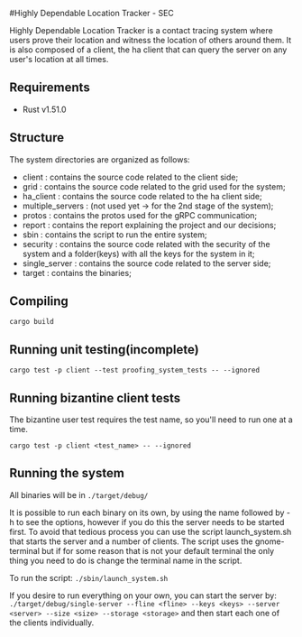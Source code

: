 #Highly Dependable Location Tracker - SEC

Highly Dependable Location Tracker is a contact tracing system where users prove their location and witness the location of others around them. It is also composed of a client, the ha client that can query the server on any user's location at all times.

## Requirements
- Rust v1.51.0

## Structure

The system directories are organized as follows:
* client : contains the source code related to the client side;
* grid : contains the source code related to the grid used for the system;
* ha\_client : contains the source code related to the ha client side;
* multiple\_servers : (not used yet -> for the 2nd stage of the system);
* protos : contains the protos used for the gRPC communication;
* report : contains the report explaining the project and our decisions;
* sbin : contains the script to run the entire system;
* security : contains the source code related with the security of the system and a folder(keys) with all the keys for the system in it;
* single\_server : contains the source code related to the server side;
* target : contains the binaries;

## Compiling

`cargo build`

## Running unit testing(incomplete)
`cargo test -p client --test proofing_system_tests -- --ignored`

## Running bizantine client tests
The bizantine user test requires the test name, so you'll need to run one at a time. 

`cargo test -p client <test_name> -- --ignored`


## Running the system

All binaries will be in `./target/debug/`

It is possible to run each binary on its own, by using the name followed by -h to see the options, however if you do this the server needs to be started first. 
To avoid that tedious process you can use the script launch\_system.sh that starts the server and a number of clients. The script uses the gnome-terminal but if for some reason that is not your default terminal the only thing you need to do is change the terminal name in the script.

To run the script:
`./sbin/launch_system.sh`

If you desire to run everything on your own, you can start the server by: `./target/debug/single-server --fline <fline> --keys <keys> --server <server> --size <size> --storage <storage>` and then start each one of the clients individually.

